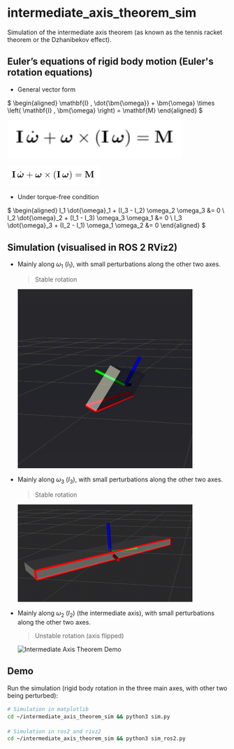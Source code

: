 # intermediate_axis_theorem_sim

Simulation of the intermediate axis theorem (as known as the tennis racket theorem or the Dzhanibekov effect).

## Euler’s equations of rigid body motion (Euler's rotation equations)

- General vector form

$
\begin{aligned}
\mathbf{I} \, \dot{\bm{\omega}} + \bm{\omega} \times \left( \mathbf{I} \, \bm{\omega} \right) = \mathbf{M}
\end{aligned}
$

<img src="assets/general_vector_form.png" alt="general_vector_form" width="400"/>

![general_vector_form](assets/general_vector_form.png)
    
- Under torque-free condition

$
\begin{aligned}
I_1 \dot{\omega}_1 + (I_3 - I_2) \omega_2 \omega_3 &= 0 \\
I_2 \dot{\omega}_2 + (I_1 - I_3) \omega_3 \omega_1 &= 0 \\
I_3 \dot{\omega}_3 + (I_2 - I_1) \omega_1 \omega_2 &= 0
\end{aligned}
$


## Simulation (visualised in ROS 2 RViz2)
- Mainly along $\omega_1$ ($I_1$), with small perturbations along the other two axes.
    > Stable rotation
    <img src="assets/i1.gif" alt="Intermediate Axis Theorem Demo" width="400"/>

- Mainly along $\omega_3$ ($I_3$), with small perturbations along the other two axes.
    > Stable rotation
    <img src="assets/i3.gif" alt="Intermediate Axis Theorem Demo" width="400"/>

- Mainly along $\omega_2$ ($I_2$) (the intermediate axis), with small perturbations along the other two axes.
    > Unstable rotation (axis flipped)
    <img src="assets/i2.gif" alt="Intermediate Axis Theorem Demo" width="400"/>


## Demo

Run the simulation (rigid body rotation in the three main axes, with other two being perturbed):
```bash
# Simulation in matplotlib
cd ~/intermediate_axis_theorem_sim && python3 sim.py

# Simulation in ros2 and rivz2
cd ~/intermediate_axis_theorem_sim && python3 sim_ros2.py
```